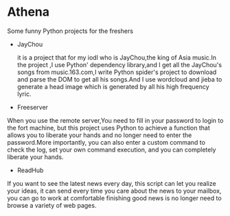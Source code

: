 # Athena
Some funny Python projects for the freshers


- JayChou 
  
  it is a project that for my iodl who is JayChou,the king of Asia music.In the project ,I use Python' dependency library,and I get all the JayChou's songs from music.163.com,I write  Python spider's project to download and parse the DOM to get all his songs.And I use wordcloud and jieba to generate a head image which is generated by all his high frequency lyric.
  
- Freeserver
 
 When you use the remote server,You need to fill in your password to login to the fort machine, but this project uses Python to achieve a function that allows you to liberate your hands and no longer need to enter the password.More importantly, you can also enter a custom command to check the log, set your own command execution, and you can completely liberate your hands.
 
- ReadHub

 If you want to see the latest news every day, this script can let you realize your ideas, it can send every time you care about the news to your mailbox, you can go to work at comfortable finishing good news is no longer need to browse a variety of web pages.

 
